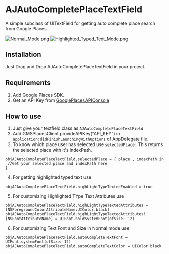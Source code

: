 # AJAutoCompletePlaceTextField
A simple subclass of UITextField for getting auto complete place search from Google Places. 

![Normal_Mode.png](https://s4.postimg.org/cjc3d8t9p/Normal_Mode.png)
![Highlighted_Typed_Text_Mode.png](https://s4.postimg.org/f6b4it5hp/Highlighted_Typed_Text_Mode.png)

## Installation
Just Drag and Drop AJAutoCompletePlaceTextField in your project.

## Requirements
1. Add Google Places SDK.
2. Get an API Key from  [GooglePlacesAPIConsole](https://developers.google.com/places/ios-api/start) 

## How to use
1. Just give your textfield class as `AJAutoCompletePlaceTextField`
2. Add GMSPlacesClient.provideAPIKey("API_KEY") in `application:didFinishLaunchingWithOptions` of AppDelegate file.
3. To know which place user has selected  use `selectedPlace:` This returns the selected place with it's indexPath.
```
objAJAutoCompletePlaceTextField.selectedPlace = { place , indexPath in
 //Get your selected place and indexPath here
}
```
4. For getting highlighted typed text use 
```
objAJAutoCompletePlaceTextField.highLightTypeTextedEnabled = true
```
5. For customizing Highlighted TYpe Text Attributes use
```
objAJAutoCompletePlaceTextField.highLightTypeTextedAttributes = [NSForegroundColorAttributeName:UIColor.black]
objAJAutoCompletePlaceTextField.highLightTypeTextedAttributes![NSFontAttributeName] = UIFont.boldSystemFont(ofSize: 12)
```
6. For customizing Text Font and Size in Normal mode use
```
objAJAutoCompletePlaceTextField.autoCompleteTextFont = UIFont.systemFont(ofSize: 12)
objAJAutoCompletePlaceTextField.autoCompleteTextColor = UIColor.black
```
